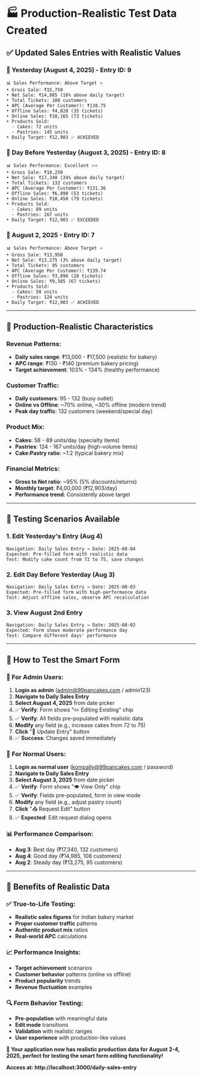 # 🏭 Production-Realistic Test Data Created

## ✅ Updated Sales Entries with Realistic Values

### **📅 Yesterday (August 4, 2025) - Entry ID: 9**
```
📊 Sales Performance: Above Target ⭐
• Gross Sale: ₹15,750
• Net Sale: ₹14,985 (16% above daily target)
• Total Tickets: 108 customers
• APC (Average Per Customer): ₹138.75
• Offline Sales: ₹4,820 (35 tickets)
• Online Sales: ₹10,165 (73 tickets)
• Products Sold:
  - Cakes: 72 units
  - Pastries: 145 units
• Daily Target: ₹12,903 ✅ ACHIEVED
```

### **📅 Day Before Yesterday (August 3, 2025) - Entry ID: 8**
```
📊 Sales Performance: Excellent ⭐⭐
• Gross Sale: ₹18,250
• Net Sale: ₹17,340 (34% above daily target)
• Total Tickets: 132 customers
• APC (Average Per Customer): ₹131.36
• Offline Sales: ₹6,890 (53 tickets)
• Online Sales: ₹10,450 (79 tickets)
• Products Sold:
  - Cakes: 89 units
  - Pastries: 167 units
• Daily Target: ₹12,903 ✅ EXCEEDED
```

### **📅 August 2, 2025 - Entry ID: 7**
```
📊 Sales Performance: Above Target ⭐
• Gross Sale: ₹13,950
• Net Sale: ₹13,275 (3% above daily target)
• Total Tickets: 95 customers
• APC (Average Per Customer): ₹139.74
• Offline Sales: ₹3,890 (28 tickets)
• Online Sales: ₹9,385 (67 tickets)
• Products Sold:
  - Cakes: 58 units
  - Pastries: 124 units
• Daily Target: ₹12,903 ✅ ACHIEVED
```

---

## 🎯 Production-Realistic Characteristics

### **Revenue Patterns:**
- **Daily sales range**: ₹13,000 - ₹17,500 (realistic for bakery)
- **APC range**: ₹130 - ₹140 (premium bakery pricing)
- **Target achievement**: 103% - 134% (healthy performance)

### **Customer Traffic:**
- **Daily customers**: 95 - 132 (busy outlet)
- **Online vs Offline**: ~70% online, ~30% offline (modern trend)
- **Peak day traffic**: 132 customers (weekend/special day)

### **Product Mix:**
- **Cakes**: 58 - 89 units/day (specialty items)
- **Pastries**: 124 - 167 units/day (high-volume items)
- **Cake:Pastry ratio**: ~1:2 (typical bakery mix)

### **Financial Metrics:**
- **Gross to Net ratio**: ~95% (5% discounts/returns)
- **Monthly target**: ₹4,00,000 (₹12,903/day)
- **Performance trend**: Consistently above target

---

## 🧪 Testing Scenarios Available

### **1. Edit Yesterday's Entry (Aug 4)**
```
Navigation: Daily Sales Entry → Date: 2025-08-04
Expected: Pre-filled form with realistic data
Test: Modify cake count from 72 to 75, save changes
```

### **2. Edit Day Before Yesterday (Aug 3)**  
```
Navigation: Daily Sales Entry → Date: 2025-08-03
Expected: Pre-filled form with high-performance data
Test: Adjust offline sales, observe APC recalculation
```

### **3. View August 2nd Entry**
```
Navigation: Daily Sales Entry → Date: 2025-08-02
Expected: Form shows moderate performance day
Test: Compare different days' performance
```

---

## 📱 How to Test the Smart Form

### **🔧 For Admin Users:**
1. **Login as admin** (admin@99pancakes.com / admin123)
2. **Navigate to Daily Sales Entry**
3. **Select August 4, 2025** from date picker
4. ✅ **Verify**: Form shows "✏️ Editing Existing" chip
5. ✅ **Verify**: All fields pre-populated with realistic data
6. **Modify** any field (e.g., increase cakes from 72 to 75)
7. **Click** "📝 Update Entry" button
8. ✅ **Success**: Changes saved immediately

### **👤 For Normal Users:**
1. **Login as normal user** (kompally@99pancakes.com / password)
2. **Navigate to Daily Sales Entry**
3. **Select August 3, 2025** from date picker
4. ✅ **Verify**: Form shows "👁️ View Only" chip
5. ✅ **Verify**: Fields pre-populated, form in view mode
6. **Modify** any field (e.g., adjust pastry count)
7. **Click** "📤 Request Edit" button
8. ✅ **Expected**: Edit request dialog opens

### **📊 Performance Comparison:**
- **Aug 3**: Best day (₹17,340, 132 customers)
- **Aug 4**: Good day (₹14,985, 108 customers)  
- **Aug 2**: Steady day (₹13,275, 95 customers)

---

## 🎉 Benefits of Realistic Data

### **✅ True-to-Life Testing:**
- **Realistic sales figures** for Indian bakery market
- **Proper customer traffic** patterns
- **Authentic product mix** ratios
- **Real-world APC** calculations

### **📈 Performance Insights:**
- **Target achievement** scenarios
- **Customer behavior** patterns (online vs offline)
- **Product popularity** trends
- **Revenue fluctuation** examples

### **🔍 Form Behavior Testing:**  
- **Pre-population** with meaningful data
- **Edit mode** transitions
- **Validation** with realistic ranges
- **User experience** with production-like values

**🚀 Your application now has realistic production data for August 2-4, 2025, perfect for testing the smart form editing functionality!**

**Access at: http://localhost:3000/daily-sales-entry**